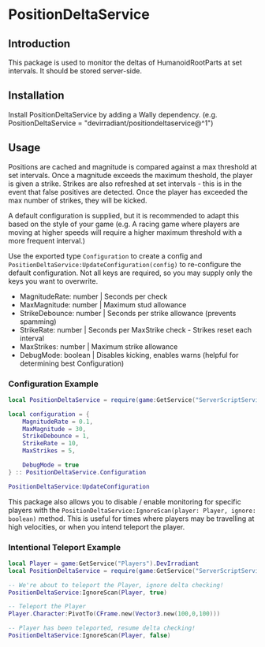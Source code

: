 # **PositionDeltaService**

## **Introduction**
This package is used to monitor the deltas of HumanoidRootParts at set intervals. It should be stored server-side.

## **Installation**
Install PositionDeltaService by adding a Wally dependency. (e.g. PositionDeltaService = "devirradiant/positiondeltaservice@^1")

## **Usage**
Positions are cached and magnitude is compared against a max threshold at set intervals. Once a magnitude exceeds the maximum theshold, the player is given a strike. Strikes are also refreshed at set intervals - this is in the event that false positives are detected. Once the player has exceeded the max number of strikes, they will be kicked. 

A default configuration is supplied, but it is recommended to adapt this based on the style of your game (e.g. A racing game where players are moving at higher speeds will require a higher maximum threshold with a more frequent interval.)

Use the exported type `Configuration` to create a config and `PositionDeltaService:UpdateConfiguration(config)` to re-configure the default configuration. Not all keys are required, so you may supply only the keys you want to overwrite. 

- MagnitudeRate: number | Seconds per check
- MaxMagnitude: number | Maximum stud allowance
- StrikeDebounce: number | Seconds per strike allowance (prevents spamming)
- StrikeRate: number | Seconds per MaxStrike check - Strikes reset each interval
- MaxStrikes: number | Maximum strike allowance
- DebugMode: boolean | Disables kicking, enables warns (helpful for determining best Configuration)

### **Configuration Example**
```lua
local PositionDeltaService = require(game:GetService("ServerScriptService").Packages.PositionDeltaService)

local configuration = {
    MagnitudeRate = 0.1,
    MaxMagnitude = 30,
    StrikeDebounce = 1,
    StrikeRate = 10,
    MaxStrikes = 5,

    DebugMode = true
} :: PositionDeltaService.Configuration

PositionDeltaService:UpdateConfiguration
```

This package also allows you to disable / enable monitoring for specific players with the `PositionDeltaService:IgnoreScan(player: Player, ignore: boolean)` method. This is useful for times where players may be travelling at high velocities, or when you intend teleport the player. 

### **Intentional Teleport Example**
```lua
local Player = game:GetService("Players").DevIrradiant
local PositionDeltaService = require(game:GetService("ServerScriptService").Packages.PositionDeltaService)

-- We're about to teleport the Player, ignore delta checking!
PositionDeltaService:IgnoreScan(Player, true)

-- Teleport the Player
Player.Character:PivotTo(CFrame.new(Vector3.new(100,0,100)))

-- Player has been teleported, resume delta checking!
PositionDeltaService:IgnoreScan(Player, false)
```